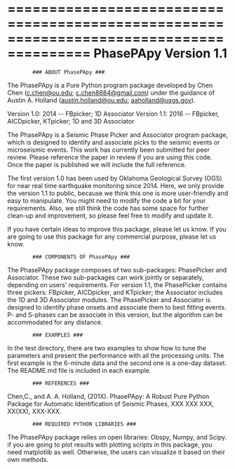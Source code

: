 
========================================================================================
			PhasePApy Version 1.1
========================================================================================

			
			### ABOUT PhasePApy ###

The PhasePApy is a Pure Python program package developed by Chen Chen (c.chen@ou.edu; 
c.chen8684@gmail.com) under the guidance of Austin A. Holland (austin.holland@ou.edu; 
aaholland@usgs.gov).

Version 1.0: 2014	--	FBpicker; 1D Associator
Version 1.1: 2016	--	FBpicker, AICDpicker, KTpicker; 1D and 3D Associator

The PhasePApy is a Seismic Phase Picker and Associator program package, which is 
designed to identify and associate picks to the seismic events or microseismic events. 
This work has currently been submitted for peer review. Please reference the paper in 
review if you are using this code. Once the paper is published we will include the 
full reference.

The first version 1.0 has been used by Oklahoma Geological Survey (OGS) for near real
time earthquake monitoring since 2014. Here, we only provide the version 1.1 to public,
because we think this one is more user-friendly and easy to manipulate. You might need 
to modify the code a bit for your requirements. Also, we still think the code has some 
space for further clean-up and improvement, so please feel free to modify and update it. 

If you have certain ideas to improve this package, please let us know.
If you are going to use this package for any commercial purpose, please let us know.


			### COMPONENTS OF PhasePApy ###

The PhasePApy package composes of two sub-packages: PhasePicker and Associator. These 
two sub-packages can work jointly or separately, depending on users’ requirements. 
For version 1.1, the PhasePicker contains three pickers: FBpicker, AICDpicker, and KTpicker;
the Associator includes the 1D and 3D Associator modules. The PhasePicker and Associator is 
designed to identify phase onsets and associate them to best fitting events. P- and S-phases
can be associate in this version, but the algorithm can be accommodated for any distance.


			### EXAMPLES ###

In the test directory, there are two examples to show how to tune the parameters and present 
the performance with all the processing units. The first example is the 6-minute data and the
second one is a one-day dataset. The README.md file is included in each example. 


			### REFERENCES ###

Chen,C., and A. A. Holland, (201X). PhasePApy: A Robust Pure Python Package for Automatic 
Identification of Seismic Phases, XXX XXX XXX, XX(XX), XXX-XXX.
			

			### REQUIRED PYTHON LIBRARIES ###	

The PhasePApy package relies on open libraries: Obspy, Numpy, and Scipy. if you are going to 
plot results with plotting scripts in this package, you need matplotlib as well. Otherwise, 
the users can visualize it based on their own methods.	




